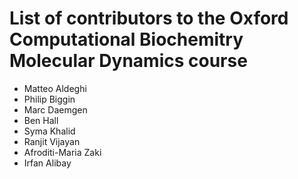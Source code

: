 # List of contributors to the Oxford Computational Biochemitry Molecular Dynamics course

- Matteo Aldeghi
- Philip Biggin
- Marc Daemgen
- Ben Hall
- Syma Khalid
- Ranjit Vijayan
- Afroditi-Maria Zaki
- Irfan Alibay
